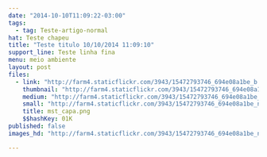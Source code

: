 ```yaml
---
date: "2014-10-10T11:09:22-03:00"
tags:
  - tag: Teste-artigo-normal
hat: Teste chapeu
title: "Teste titulo 10/10/2014 11:09:10"
support_line: Teste linha fina
menu: meio ambiente
layout: post
files:
  - link: "http://farm4.staticflickr.com/3943/15472793746_694e08a1be_b.jpg"
    thumbnail: "http://farm4.staticflickr.com/3943/15472793746_694e08a1be_t.jpg"
    medium: "http://farm4.staticflickr.com/3943/15472793746_694e08a1be_z.jpg"
    small: "http://farm4.staticflickr.com/3943/15472793746_694e08a1be_n.jpg"
    title: mst_capa.png
    $$hashKey: 01K
published: false
images_hd: "http://farm4.staticflickr.com/3943/15472793746_694e08a1be_n.jpg"

---
```

